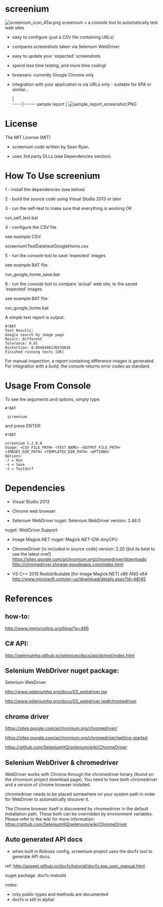 screenium
=========


![screenium_icon_45w.png](https://bitbucket.org/repo/rzKA8y/images/436353880-screenium_icon_45w.png)
screenium = a console tool to automatically test web sites

- easy to configure (just a CSV file containing URLs)

- compares screenshots taken via Selenium WebDriver

- easy to update your 'expected' screenshots

- spend less time testing, and more time coding!

- browsers: currently Google Chrome only

- integration with your application is via URLs only - suitable for SPA or similar...

   |       
-----|------
sample report | ![sample_report_screenshot.PNG](https://bitbucket.org/repo/rzKA8y/images/1379854876-sample_report_screenshot.PNG)

License
=======
The MIT License (MIT)

- screenium code written by Sean Ryan.

- uses 3rd party DLLs (see Dependencies section).

How To Use screenium
====================
1 - install the dependencies (see below)

2 - build the source code using Visual Studio 2013 or later

3 - run the self-test to make sure that everything is working OK

run_self_test.bat

4 - configure the CSV file

see example CSV: 

screenium\TestData\testGoogleHome.csv

5 - run the console tool to save 'expected' images

see example BAT file:

run_google_home_save.bat

6 - run the console tool to compare 'actual' web site, to the saved 'expected' images

see example BAT file: 

run_google_home.bat

A simple text report is output:

```
#!BAT
Test Results:
Google search by image page
Result: Different
Tolerance: 0.01
Distortion: 0.0546446136539016
Finished running tests [OK]
```

For manual inspection, a report containing difference images is generated.
For integration with a build, the console returns error codes as standard.

Usage From Console
==================
To see the arguments and options, simply type:


```
#!BAT

 screenium
```

 and press ENTER:
 

```
#!BAT

screenium 1.2.0.0
Usage: <CSV_FILE_PATH> <TEST_NAME> <OUTPUT_FILE_PATH> <IMAGES_DIR_PATH> <TEMPLATES_DIR_PATH> <OPTIONS>
Options:
-r = Run
-s = Save
-t = TestSelf
```


Dependencies
============
- Visual Studio 2013
- Chrome web browser

- Selenium WebDriver
nuget: Selenium.WebDriver
version: 2.46.0

nuget: WebDriver.Support

- Image Magick.NET
nuget: Magick.NET-Q16-AnyCPU

- ChromeDriver [is included in source code]
version: 2.20 [but its best to use the latest one!]
https://sites.google.com/a/chromium.org/chromedriver/downloads
http://chromedriver.storage.googleapis.com/index.html

- VS C++ 2015 Redistributable [for Image Magick.NET]
x86 AND x64
http://www.microsoft.com/en-us/download/details.aspx?id=48145

References
==========

how-to:
-------
http://www.jimmycollins.org/blog/?p=466

C# API:
-------
http://seleniumhq.github.io/selenium/docs/api/dotnet/index.html

Selenium WebDriver nuget package:
---------------------------------
Selenium.WebDriver

http://www.seleniumhq.org/docs/03_webdriver.jsp

http://www.seleniumhq.org/docs/03_webdriver.jsp#chromedriver 
 
chrome driver
-------------
https://sites.google.com/a/chromium.org/chromedriver/

https://sites.google.com/a/chromium.org/chromedriver/getting-started

https://github.com/SeleniumHQ/selenium/wiki/ChromeDriver

Selenium WebDriver & chromedriver
---------------------------------
WebDriver works with Chrome through the chromedriver binary (found on the chromium project download page). You need to have both chromedriver and a version of chrome browser installed.

chromedriver needs to be placed somewhere on your system path in order for WebDriver to automatically discover it.

The Chrome browser itself is discovered by chromedriver in the default installation path.
These both can be overridden by environment variables. 
Please refer to the wiki for more information:
https://github.com/SeleniumHQ/selenium/wiki/ChromeDriver

Auto generated API docs
-----------------------
- when built in *Release* config, screenium project uses the docfx tool to generate API docs.

ref:
http://aspnet.github.io/docfx/tutorial/docfx.exe_user_manual.html

nuget package: docfx.msbuild

notes:
- only *public* types and methods are documented
- docfx is still in alpha!

